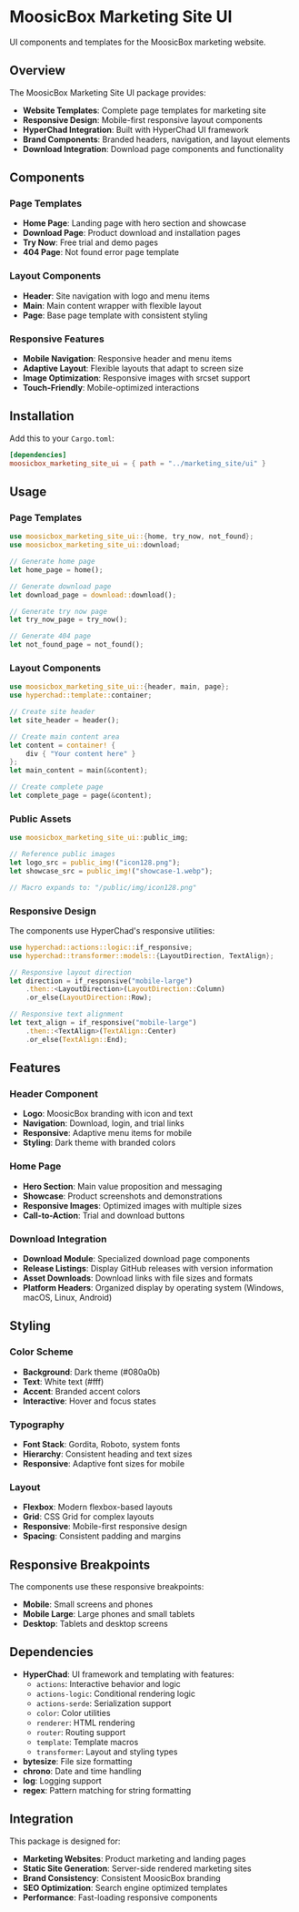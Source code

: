 # MoosicBox Marketing Site UI

UI components and templates for the MoosicBox marketing website.

## Overview

The MoosicBox Marketing Site UI package provides:

- **Website Templates**: Complete page templates for marketing site
- **Responsive Design**: Mobile-first responsive layout components
- **HyperChad Integration**: Built with HyperChad UI framework
- **Brand Components**: Branded headers, navigation, and layout elements
- **Download Integration**: Download page components and functionality

## Components

### Page Templates

- **Home Page**: Landing page with hero section and showcase
- **Download Page**: Product download and installation pages
- **Try Now**: Free trial and demo pages
- **404 Page**: Not found error page template

### Layout Components

- **Header**: Site navigation with logo and menu items
- **Main**: Main content wrapper with flexible layout
- **Page**: Base page template with consistent styling

### Responsive Features

- **Mobile Navigation**: Responsive header and menu items
- **Adaptive Layout**: Flexible layouts that adapt to screen size
- **Image Optimization**: Responsive images with srcset support
- **Touch-Friendly**: Mobile-optimized interactions

## Installation

Add this to your `Cargo.toml`:

```toml
[dependencies]
moosicbox_marketing_site_ui = { path = "../marketing_site/ui" }
```

## Usage

### Page Templates

```rust
use moosicbox_marketing_site_ui::{home, try_now, not_found};
use moosicbox_marketing_site_ui::download;

// Generate home page
let home_page = home();

// Generate download page
let download_page = download::download();

// Generate try now page
let try_now_page = try_now();

// Generate 404 page
let not_found_page = not_found();
```

### Layout Components

```rust
use moosicbox_marketing_site_ui::{header, main, page};
use hyperchad::template::container;

// Create site header
let site_header = header();

// Create main content area
let content = container! {
    div { "Your content here" }
};
let main_content = main(&content);

// Create complete page
let complete_page = page(&content);
```

### Public Assets

```rust
use moosicbox_marketing_site_ui::public_img;

// Reference public images
let logo_src = public_img!("icon128.png");
let showcase_src = public_img!("showcase-1.webp");

// Macro expands to: "/public/img/icon128.png"
```

### Responsive Design

The components use HyperChad's responsive utilities:

```rust
use hyperchad::actions::logic::if_responsive;
use hyperchad::transformer::models::{LayoutDirection, TextAlign};

// Responsive layout direction
let direction = if_responsive("mobile-large")
    .then::<LayoutDirection>(LayoutDirection::Column)
    .or_else(LayoutDirection::Row);

// Responsive text alignment
let text_align = if_responsive("mobile-large")
    .then::<TextAlign>(TextAlign::Center)
    .or_else(TextAlign::End);
```

## Features

### Header Component

- **Logo**: MoosicBox branding with icon and text
- **Navigation**: Download, login, and trial links
- **Responsive**: Adaptive menu items for mobile
- **Styling**: Dark theme with branded colors

### Home Page

- **Hero Section**: Main value proposition and messaging
- **Showcase**: Product screenshots and demonstrations
- **Responsive Images**: Optimized images with multiple sizes
- **Call-to-Action**: Trial and download buttons

### Download Integration

- **Download Module**: Specialized download page components
- **Release Listings**: Display GitHub releases with version information
- **Asset Downloads**: Download links with file sizes and formats
- **Platform Headers**: Organized display by operating system (Windows, macOS, Linux, Android)

## Styling

### Color Scheme

- **Background**: Dark theme (#080a0b)
- **Text**: White text (#fff)
- **Accent**: Branded accent colors
- **Interactive**: Hover and focus states

### Typography

- **Font Stack**: Gordita, Roboto, system fonts
- **Hierarchy**: Consistent heading and text sizes
- **Responsive**: Adaptive font sizes for mobile

### Layout

- **Flexbox**: Modern flexbox-based layouts
- **Grid**: CSS Grid for complex layouts
- **Responsive**: Mobile-first responsive design
- **Spacing**: Consistent padding and margins

## Responsive Breakpoints

The components use these responsive breakpoints:

- **Mobile**: Small screens and phones
- **Mobile Large**: Large phones and small tablets
- **Desktop**: Tablets and desktop screens

## Dependencies

- **HyperChad**: UI framework and templating with features:
  - `actions`: Interactive behavior and logic
  - `actions-logic`: Conditional rendering logic
  - `actions-serde`: Serialization support
  - `color`: Color utilities
  - `renderer`: HTML rendering
  - `router`: Routing support
  - `template`: Template macros
  - `transformer`: Layout and styling types
- **bytesize**: File size formatting
- **chrono**: Date and time handling
- **log**: Logging support
- **regex**: Pattern matching for string formatting

## Integration

This package is designed for:

- **Marketing Websites**: Product marketing and landing pages
- **Static Site Generation**: Server-side rendered marketing sites
- **Brand Consistency**: Consistent MoosicBox branding
- **SEO Optimization**: Search engine optimized templates
- **Performance**: Fast-loading responsive components

